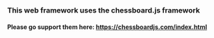### This web framework uses the chessboard.js framework
#### Please go support them here: https://chessboardjs.com/index.html
